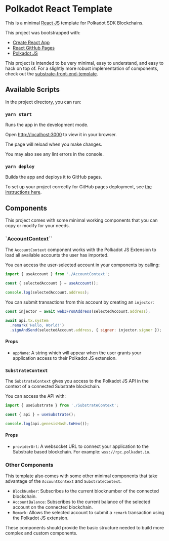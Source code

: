 # Polkadot React Template

This is a minimal [React JS](https://react.dev/) template for Polkadot SDK Blockchains.

This project was bootstrapped with:

- [Create React App](https://github.com/facebook/create-react-app)
- [React GitHub Pages](https://github.com/gitname/react-gh-pages)
- [Polkadot JS](https://polkadot.js.org/)

This project is intended to be very minimal, easy to understand, and easy to hack on top of. For a slightly more robust implementation of components, check out the [substrate-front-end-template](https://github.com/substrate-developer-hub/substrate-front-end-template).

## Available Scripts

In the project directory, you can run:

### `yarn start`

Runs the app in the development mode.

Open [http://localhost:3000](http://localhost:3000) to view it in your browser.

The page will reload when you make changes.

You may also see any lint errors in the console.

### `yarn deploy`

Builds the app and deploys it to GitHub pages.

To set up your project correctly for GitHub pages deployment, see [the instructions here](https://github.com/gitname/react-gh-pages).

## Components

This project comes with some minimal working components that you can copy or modify for your needs.

### `AccountContext``

The `AccountContext` component works with the Polkadot JS Extension to load all available accounts the user has imported.

You can access the user-selected account in your components by calling:

```js
import { useAccount } from './AccountContext';

const { selectedAccount } = useAccount();

console.log(selectedAccount.address);
```

You can submit transactions from this account by creating an `injector`:

```js
const injector = await web3FromAddress(selectedAccount.address);

await api.tx.system
  .remark('Hello, World!')
  .signAndSend(selectedAccount.address, { signer: injector.signer });
```

#### Props

- `appName`: A string which will appear when the user grants your application access to their Polkadot JS extension.

### `SubstrateContext`

The `SubstrateContext` gives you access to the Polkadot JS API in the context of a connected Substrate blockchain.

You can access the API with:

```js
import { useSubstrate } from './SubstrateContext';

const { api } = useSubstrate();

console.log(api.genesisHash.toHex());
```

#### Props

- `providerUrl`: A websocket URL to connect your application to the Substrate based blockchain. For example: `wss://rpc.polkadot.io`.

### Other Components

This template also comes with some other minimal components that take advantage of the `AccountContext` and `SubstrateContext`.

- `BlockNumber`: Subscribes to the current blocknumber of the connected blockchain.
- `AccountBalance`: Subscribes to the current balance of the selected account on the connected blockchain.
- `Remark`: Allows the selected account to submit a `remark` transaction using the Polkadot JS extension.

These components should provide the basic structure needed to build more complex and custom components.

